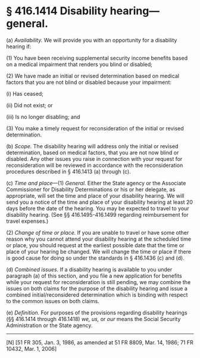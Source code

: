 # § 416.1414   Disability hearing—general.

(a) *Availability.* We will provide you with an opportunity for a disability hearing if:


(1) You have been receiving supplemental security income benefits based on a medical impairment that renders you blind or disabled;


(2) We have made an initial or revised determination based on medical factors that you are not blind or disabled because your impairment:


(i) Has ceased;


(ii) Did not exist; or


(iii) Is no longer disabling; and


(3) You make a timely request for reconsideration of the initial or revised determination.


(b) *Scope.* The disability hearing will address only the initial or revised determination, based on medical factors, that you are not now blind or disabled. Any other issues you raise in connection with your request for reconsideration will be reviewed in accordance with the reconsideration procedures described in § 416.1413 (a) through (c).


(c) *Time and place*—(1) *General.* Either the State agency or the Associate Commissioner for Disability Determinations or his or her delegate, as appropriate, will set the time and place of your disability hearing. We will send you a notice of the time and place of your disability hearing at least 20 days before the date of the hearing. You may be expected to travel to your disability hearing. (See §§ 416.1495-416.1499 regarding reimbursement for travel expenses.)


(2) *Change of time or place.* If you are unable to travel or have some other reason why you cannot attend your disability hearing at the scheduled time or place, you should request at the earliest possible date that the time or place of your hearing be changed. We will change the time or place if there is good cause for doing so under the standards in § 416.1436 (c) and (d).


(d) *Combined issues.* If a disability hearing is available to you under paragraph (a) of this section, and you file a new application for benefits while your request for reconsideration is still pending, we may combine the issues on both claims for the purpose of the disability hearing and issue a combined initial/reconsidered determination which is binding with respect to the common issues on both claims.


(e) *Definition.* For purposes of the provisions regarding disability hearings (§§ 416.1414 through 416.1418) *we, us,* or *our* means the Social Security Administration or the State agency.



---

[N] [51 FR 305, Jan. 3, 1986, as amended at 51 FR 8809, Mar. 14, 1986; 71 FR 10432, Mar. 1, 2006]




